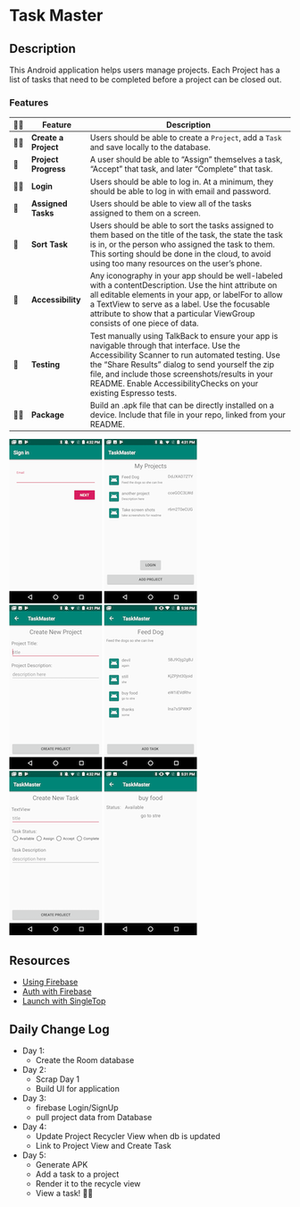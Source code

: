 # Task Master
## Description
This Android application helps users manage projects. Each Project has a list of tasks that need to be completed before a project can be closed out.
### Features

:ok_woman: | Feature | Description
--- |---- | ----
:ok_woman: | **Create a Project** | Users should be able to create a `Project`, add a `Task` and save locally to the database.
:no_good: | **Project Progress** | A user should be able to “Assign” themselves a task, “Accept” that task, and later “Complete” that task.
 :ok_woman: | **Login** | Users should be able to log in. At a minimum, they should be able to log in with email and password.
 :no_good: | **Assigned Tasks** | Users should be able to view all of the tasks assigned to them on a screen.
 :no_good: | **Sort Task** | Users should be able to sort the tasks assigned to them based on the title of the task, the state the task is in, or the person who assigned the task to them. This sorting should be done in the cloud, to avoid using too many resources on the user’s phone.
 :no_good: | **Accessibility** | Any iconography in your app should be well-labeled with a contentDescription. Use the hint attribute on all editable elements in your app, or labelFor to allow a TextView to serve as a label. Use the focusable attribute to show that a particular ViewGroup consists of one piece of data.
 :no_good: | **Testing** | Test manually using TalkBack to ensure your app is navigable through that interface. Use the Accessibility Scanner to run automated testing. Use the “Share Results” dialog to send yourself the zip file, and include those screenshots/results in your README. Enable AccessibilityChecks on your existing Espresso tests.
 :ok_woman: | **Package** | Build an .apk file that can be directly installed on a device. Include that file in your repo, linked from your README.



 ![Login Page Screenshot](./screenshots/login.png)
 ![Main Page Screenshot](./screenshots/main.png)
 ![Create Project Screenshot](./screenshots/project-create.png)
 ![View Project Screenshot](./screenshots/project-view.png)
 ![Create Task Screenshot](./screenshots/task-create.png)
 ![View Task Screenshot](./screenshots/task-view.png)

## Resources
- [Using Firebase](https://firebase.google.com/docs/android/setup)
- [Auth with Firebase](https://firebase.google.com/docs/auth/?utm_source=studio)
- [Launch with SingleTop](https://stackoverflow.com/questions/25240862/android-keep-previously-added-intent-extra-when-going-up-to-parent-activity)


## Daily Change Log
- Day 1:
    - Create the Room database
- Day 2:
    - Scrap Day 1
    - Build UI for application
- Day 3:
    - firebase Login/SignUp
    - pull project data from Database
- Day 4:
    - Update Project Recycler View when db is updated
    - Link to Project View and Create Task
- Day 5:
    - Generate APK
    - Add a task to a project
    - Render it to the recycle view
    - View a task! :woman_cartwheeling: